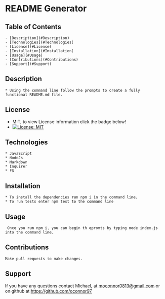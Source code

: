 # README Generator
  ## Table of Contents
    - [Description](#Description)
    - [Technologies](#Technologies)
    - [License](#License)
    - [Installation](#Installation)
    - [Usage](#Usage)
    - [Contributions](#Contributions)
    - [Support](#Support)
  
  
  ## Description 
    * Using the command line follow the prompts to create a fully functional README.md file.
  
  
  
  ## License 
  * MIT, to view License information click the badge below!
  * [![License: MIT](https://img.shields.io/badge/License-MIT-yellow.svg)](https://opensource.org/licenses/MIT)

  
  ## Technologies 
  
    * JavaScript
    * NodeJs
    * Markdown
    * Inquirer
    * FS
  
 


  ## Installation 
  
    * To install the dependencies run npm i in the command line.
    * To run tests enter npm test to the command line
  
  ## Usage
     Once you run npm i, you can begin th epromts by typing node index.js into the command line.
  
  
  ## Contributions 
    Make pull requests to make changes.
  
  
  ## Support
  
  If you have any questions contact Michael, at moconnor0813@gmail.com or on github at https://github.com/oconnor97
  
  
  

